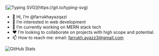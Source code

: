 [![Typing SVG](https://readme-typing-svg.herokuapp.com?font=coolvectica+Daughter&color=1f29ad&size=30&lines=Hey!+I'm+Farrukh!;I'm+a+Software+Engineer...;I'm+also+a+Product+Designer;)](https://git.io/typing-svg)






- 👋 Hi, I’m @farrukhayazqazi
- 👀 I’m interested in web development
- 🌱 I’m currently working on MERN stack tech
- ♥️ I’m looking to collaborate on projects with high scope and potential.
- 📫 How to reach me: email: farrukh.ayazz3@gmail.com

<!---
farrukhayazqazi/farrukhayazqazi is a ✨ special ✨ repository because its `README.md` (this file) appears on your GitHub profile.
You can click the Preview link to take a look at your changes.
--->




![GitHub Stats](https://github-readme-stats.vercel.app/api?username=farrukhayazqazi&theme=github_dark)
